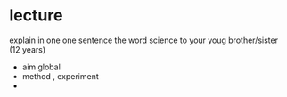 # lecture

explain in one one sentence the word science to your youg brother/sister (12 years)

- aim                                                               global
- method , experiment
-                                                   
